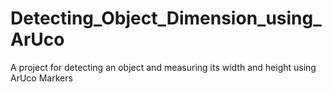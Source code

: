 # Detecting_Object_Dimension_using_ArUco
A project for detecting an object and measuring its width and height using ArUco Markers
